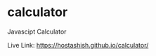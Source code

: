 # calculator
Javascipt Calculator

Live Link: <a href="https://hostashish.github.io/calculator/">https://hostashish.github.io/calculator/</a>
